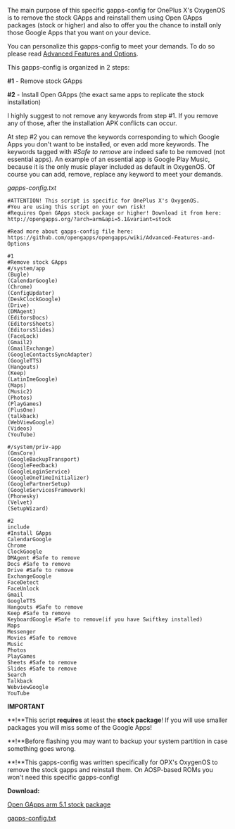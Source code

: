 The main purpose of this specific gapps-config for OnePlus X's OxygenOS is to remove the stock GApps and reinstall them using Open GApps packages (stock or higher) and also to offer you the chance to install only those Google Apps that you want on your device.

You can personalize this gapps-config to meet your demands. To do so please read [Advanced Features and Options](https://github.com/opengapps/opengapps/wiki/Advanced-Features-and-Options).

This gapps-config is organized in 2 steps:

**\#1** - Remove stock GApps

**\#2** - Install Open GApps (the exact same apps to replicate the stock installation)

I highly suggest to not remove any keywords from step #1. If you remove any of those, after the installation APK conflicts can occur.

At step #2 you can remove the keywords corresponding to which Google Apps you don't want to be installed, or even add more keywords. The keywords tagged with _#Safe to remove_ are indeed safe to be removed (not essential apps). An example of an essential app is Google Play Music, because it is the only music player included as default in OxygenOS. Of course you can add, remove, replace any keyword to meet your demands.

_gapps-config.txt_
```
#ATTENTION! This script is specific for OnePlus X's OxygenOS.
#You are using this script on your own risk!
#Requires Open GApps stock package or higher! Download it from here: http://opengapps.org/?arch=arm&api=5.1&variant=stock

#Read more about gapps-config file here: https://github.com/opengapps/opengapps/wiki/Advanced-Features-and-Options

#1
#Remove stock GApps
#/system/app
(Bugle)
(CalendarGoogle)
(Chrome)
(ConfigUpdater)
(DeskClockGoogle)
(Drive)
(DMAgent)
(EditorsDocs)
(EditorsSheets)
(EditorsSlides)
(FaceLock)
(Gmail2)
(GmailExchange)
(GoogleContactsSyncAdapter)
(GoogleTTS)
(Hangouts)
(Keep)
(LatinImeGoogle)
(Maps)
(Music2)
(Photos)
(PlayGames)
(PlusOne)
(talkback)
(WebViewGoogle)
(Videos)
(YouTube)

#/system/priv-app
(GmsCore)
(GoogleBackupTransport)
(GoogleFeedback)
(GoogleLoginService)
(GoogleOneTimeInitializer)
(GooglePartnerSetup)
(GoogleServicesFramework)
(Phonesky)
(Velvet)
(SetupWizard)

#2
include
#Install GApps
CalendarGoogle
Chrome
ClockGoogle
DMAgent #Safe to remove
Docs #Safe to remove
Drive #Safe to remove
ExchangeGoogle
FaceDetect
FaceUnlock
Gmail
GoogleTTS
Hangouts #Safe to remove
Keep #Safe to remove
KeyboardGoogle #Safe to remove(if you have Swiftkey installed)
Maps
Messenger
Movies #Safe to remove
Music
Photos
PlayGames
Sheets #Safe to remove
Slides #Safe to remove
Search
Talkback
WebviewGoogle
YouTube
```

**IMPORTANT**

**!**This script **requires** at least the **stock package**! If you will use smaller packages you will miss some of the Google Apps!

**!**Before flashing you may want to backup your system partition in case something goes wrong.

**!**This gapps-config was written specifically for OPX's OxygenOS to remove the stock gapps and reinstall them. On AOSP-based ROMs you won't need this specific gapps-config!

**Download:**

[Open GApps arm 5.1 stock package](http://opengapps.org/?arch=arm&api=5.1&variant=stock)

[gapps-config.txt](http://raulpetru.com/opx/gapps-config.txt)
